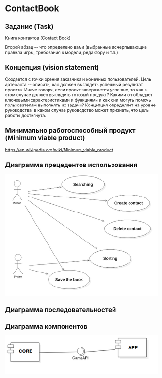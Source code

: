 # ContactBook

## Задание (Task)
Книга контактов (Contact Book)


Второй абзац -- что определено вами (выбранные исчерпывающие правила игры, требования к модели, редактору и т.п.)

## Концепция (vision statement)
Создается с точки зрения заказчика и конечных пользователей. Цель артефакта -- описать, как должен выглядеть успешный результат проекта. Иначе говоря, если проект завершается успешно, то как в этом случае должен выглядеть готовый продукт? Какими он обладает ключевыми характеристиками и функциями и как они могуть помочь пользователям выполнять их задачи? Концепция определяет на уровне руководства, в каком случае руководство может признать, что цель работы достигнута.

## Минимально работоспособный продукт (Minimum viable product)
https://en.wikipedia.org/wiki/Minimum_viable_product

## Диаграмма прецедентов использования
![alt tag](Reports/diagram_1.jpg)

## Диаграмма последовательностей

## Диаграмма компонентов
![alt tag](Reports/diagram_3.png)
